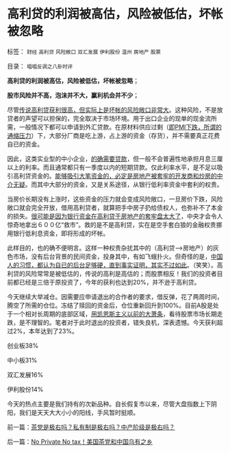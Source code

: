 # 高利贷的利润被高估，风险被低估，坏帐被忽略

标签： `财经` `高利贷` `风险敞口` `双汇发展` `伊利股份` `温州` `房地产` `股票` 

目录： `唱唱反调之八卦时评`

**高利贷的利润被高估，风险被低估，坏帐被忽略**；

**股市风险并不高，泡沫并不大，赢利机会并不少**；

尽管[传说高利贷获利很高，但实际上是坏帐的风险敞口非常大](../../../2011/6/23/高利贷是风险投资；有息存款的本质就是高利贷；.md)。这种风险，不是放贷者的声望可以担保的，完全取决于市场环境。用于出口企业的现单的现金流所需，一般情况下都可以申请到外汇贷款。在原材料供应过剩（[即PMI下跌，所谓的通缩压力](../../../2009/12/7/谈产能过剩不可能有通货膨胀的谬论.md)）下，大部分厂商是吃上游，占上游的资金（存货），并不需要真正花费自已的资金。

因此，这类实业型的中小企业，[的确需要贷款](../../../2011/10/9/&quot;零和投机&quot;的贡献，高利贷是最核心的价格信号.md)，但一般不会普遍性地承担月息三厘以上的利率。而且通常都只有一季度以内的短期贷款。仅此利率水平，是不足以吸引高利贷资金的。[能够吸引大笔资金的，必定是房地产被套牢的开发商和炒房的中介无疑](../../../2011/10/9/300%年率的高利贷小意思！300%的利润小意思！.md)。而其中大部分的资金，又是关系途径，从银行低利率资金中套利的权贵。

当房价长期没有上涨时，这些资金的压力就会变成风险敞口，一旦房价下跌，风险敞口就会完全开放，借用高利贷者，就算把手中房子扔给债权人，也弥补不了本金的损失。[很可能是因为银行资金在高利贷于房地产的套牢盘太大了](../../../2011/6/5/什么是利率？低利率造成垄断和经济危机.md)，中央才会令人惊奇地拿出６００亿“救市”。救的是不是高利贷，实在是空手套白狼的金融权贵挪用银行低利息资金，即将形成的坏帐。

此样目的，也的确不便明言。这样一种权贵杂扰其中的（高利贷——>房地产）的灰色市场，没有后台背景的民间资金，投身其中，有如飞蛾扑火。但奇怪的是，[中国人的习惯，都认为自已的后台足够硬，直到事实证明，其实不过如此](../../../2011/10/9/腐败就是公有制，高利贷一个巴掌拍不响.md)。（笑笑）。高利贷的风险常常是被低估的，传说的高利是高估的；而股票相反！我们的投资者目前都已经是三倍于原投资了，今年的获利也达到20%，并不逊于高利贷。

今天继续大举减仓。因需要应申请退出的合作者的要求，借反弹，花了两周时间，腾空了所需的仓位。冻结了赎回的资金后，仓位重新回升到100%。目前A股是处于一个相对长周期的底部区域，[用凯恩斯主义以前的大萧条](../../../2009/12/26/“看得见的手”催化了大萧条.md)，看待股票市场长期走跌，是不理智的。笔者对于此时退出的投资者，错失良机，深表遗憾。今天获利超过2%，本年达到了23%。

创业板38%

中小板31%

双汇发展16%

伊利股份14%

今天的热点主要是我们持有的次新品种。自长假复市以来，尽管大盘指数上下阴阳，我们是天天大大小小的阳线，手风暂时挺顺。

前一篇：[茶党是极右吗？私有制是极右吗？中产阶级是极右吗？](../../../2011/10/17/茶党是极右吗？私有制是极右吗？中产阶级是极右吗？.md)

后一篇：[No&nbsp;Private&nbsp;No&nbsp;tax！美国茶党和中国乌有之乡](../../../2011/10/18/No&nbsp;Private&nbsp;No&nbsp;tax！美国茶党和中国乌有之乡.md)